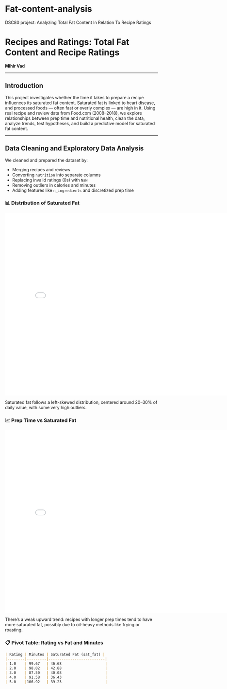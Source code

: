 # Fat-content-analysis
DSC80 project: Analyzing Total Fat Content In Relation To Recipe Ratings

# Recipes and Ratings: Total Fat Content and Recipe Ratings
**Mihir Vad**

---

## Introduction

This project investigates whether the time it takes to prepare a recipe influences its saturated fat content. Saturated fat is linked to heart disease, and processed foods — often fast or overly complex — are high in it. Using real recipe and review data from Food.com (2008–2018), we explore relationships between prep time and nutritional health, clean the data, analyze trends, test hypotheses, and build a predictive model for saturated fat content.

---

## Data Cleaning and Exploratory Data Analysis

We cleaned and prepared the dataset by:
- Merging recipes and reviews
- Converting `nutrition` into separate columns
- Replacing invalid ratings (0s) with `NaN`
- Removing outliers in calories and minutes
- Adding features like `n_ingredients` and discretized prep time

### 📊 Distribution of Saturated Fat
<iframe src="assets/fig1.html" width="800" height="600" frameborder="0"></iframe>

Saturated fat follows a left-skewed distribution, centered around 20–30% of daily value, with some very high outliers.

### 📈 Prep Time vs Saturated Fat
<iframe src="assets/fig2.html" width="800" height="600" frameborder="0"></iframe>

There’s a weak upward trend: recipes with longer prep times tend to have more saturated fat, possibly due to oil-heavy methods like frying or roasting.

### 📋 Pivot Table: Rating vs Fat and Minutes

```markdown
| Rating | Minutes | Saturated Fat (sat_fat) |
|--------|---------|--------------------------|
| 1.0    | 99.67   | 46.68                    |
| 2.0    | 98.02   | 42.88                    |
| 3.0    | 87.50   | 40.08                    |
| 4.0    | 91.58   | 36.43                    |
| 5.0    |106.92   | 39.23                    |